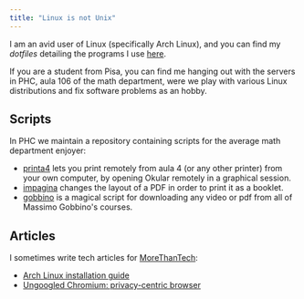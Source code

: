 ```yaml
---
title: "Linux is not Unix"
---
```


I am an avid user of Linux (specifically Arch Linux), and you can find my _dotfiles_ detailing the programs I use [here](https://github.com/BachoSeven/dotfiles).

If you are a student from Pisa, you can find me hanging out with the servers in PHC, aula 106 of the math department, were we play with various Linux distributions and fix software problems
as an hobby.

## Scripts

In PHC we maintain a repository containing scripts for the average math department enjoyer:

- [printa4](https://github.com/BachoSeven/dotfiles/tree/master/.local/bin/scripts/printa4) lets you print remotely from aula 4 (or any other printer) from your own computer, by opening Okular remotely in a graphical session.
- [impagina](https://github.com/BachoSeven/dotfiles/tree/master/.local/bin/scripts/impagina) changes the layout of a PDF in order to print it as a booklet.
- [gobbino](https://github.com/BachoSeven/dotfiles/tree/master/.local/bin/scripts/gobbino) is a magical script for downloading any video or pdf from all of Massimo Gobbino's courses.

## Articles

I sometimes write tech articles for [MoreThanTech](https://morethantech.it/):

- [Arch Linux installation guide](https://morethantech.it/pubblicazioni/416_arch-linux-installazione-e-primi-passi-con-installer)
- [Ungoogled Chromium: privacy-centric browser](https://morethantech.it/pubblicazioni/439_ungoogled-chromium-un-browser-veloce-privato)
